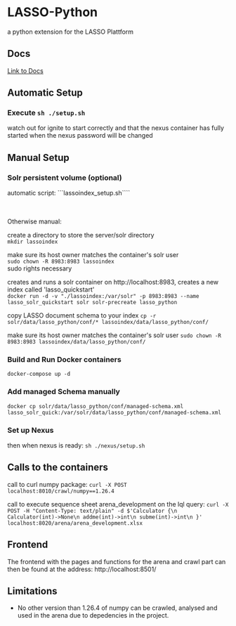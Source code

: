 # LASSO-Python

a python extension for the LASSO Plattform

## Docs
[Link to Docs](./docs/structure.md)

## Automatic Setup

### Execute ```sh ./setup.sh```
watch out for ignite to start correctly
and that the nexus container has fully started when the nexus password will be changed

## Manual Setup

### Solr persistent volume (optional)
automatic script: ```lassoindex_setup.sh````

<br><br>
Otherwise manual:
<br>

create a directory to store the server/solr directory <br>
```mkdir lassoindex```

make sure its host owner matches the container's solr user <br>
```sudo chown -R 8983:8983 lassoindex```<br>
sudo rights necessary

creates and runs a solr container on http://localhost:8983, creates a new index called 'lasso_quickstart' <br>
```docker run -d -v "./lassoindex:/var/solr" -p 8983:8983 --name lasso_solr_quickstart solr solr-precreate lasso_python```

copy LASSO document schema to your index
```cp -r solr/data/lasso_python/conf/* lassoindex/data/lasso_python/conf/```

make sure its host owner matches the container's solr user
```sudo chown -R 8983:8983 lassoindex/data/lasso_python/conf/```

### Build and Run Docker containers

```docker-compose up -d```

### Add managed Schema manually
```docker cp solr/data/lasso_python/conf/managed-schema.xml lasso_solr_quick:/var/solr/data/lasso_python/conf/managed-schema.xml```

### Set up Nexus
then when nexus is ready:
```sh ./nexus/setup.sh```

## Calls to the containers
call to curl numpy package:
```curl -X POST localhost:8010/crawl/numpy==1.26.4```

call to execute sequence sheet arena_development on the lql query:
```curl -X POST -H "Content-Type: text/plain" -d $'Calculator {\n Calculator(int)->None\n addme(int)->int\n subme(int)->int\n }' localhost:8020/arena/arena_development.xlsx```

## Frontend

The frontend with the pages and functions for the arena and crawl part can then be found at the address: http://localhost:8501/

## Limitations
- No other version than 1.26.4 of numpy can be crawled, analysed and used in the arena due to depedencies in the project. 